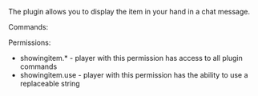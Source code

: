 The plugin allows you to display the item in your hand in a chat message.

Commands:


Permissions:
   - showingitem.* - player with this permission has access to all plugin commands 
   - showingitem.use - player with this permission has the ability to use a replaceable string